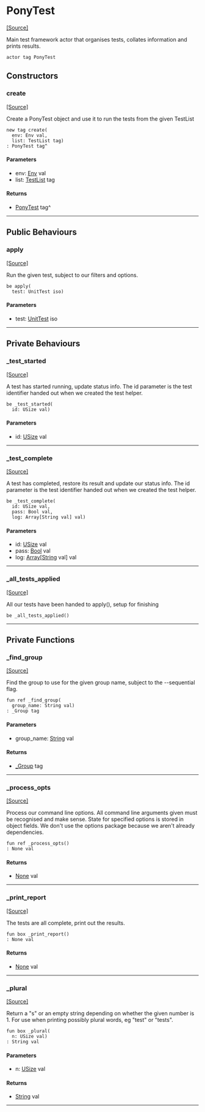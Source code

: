 # PonyTest
<span class="source-link">[[Source]](src/pony_test/pony_test.md#L-0-246)</span>

Main test framework actor that organises tests, collates information and
prints results.


```pony
actor tag PonyTest
```

## Constructors

### create
<span class="source-link">[[Source]](src/pony_test/pony_test.md#L-0-271)</span>


Create a PonyTest object and use it to run the tests from the given
TestList


```pony
new tag create(
  env: Env val,
  list: TestList tag)
: PonyTest tag^
```
#### Parameters

*   env: [Env](builtin-Env.md) val
*   list: [TestList](pony_test-TestList.md) tag

#### Returns

* [PonyTest](pony_test-PonyTest.md) tag^

---

## Public Behaviours

### apply
<span class="source-link">[[Source]](src/pony_test/pony_test.md#L-0-283)</span>


Run the given test, subject to our filters and options.


```pony
be apply(
  test: UnitTest iso)
```
#### Parameters

*   test: [UnitTest](pony_test-UnitTest.md) iso

---

## Private Behaviours

### _test_started
<span class="source-link">[[Source]](src/pony_test/pony_test.md#L-0-348)</span>


A test has started running, update status info.
The id parameter is the test identifier handed out when we created the test
helper.


```pony
be _test_started(
  id: USize val)
```
#### Parameters

*   id: [USize](builtin-USize.md) val

---

### _test_complete
<span class="source-link">[[Source]](src/pony_test/pony_test.md#L-0-365)</span>


A test has completed, restore its result and update our status info.
The id parameter is the test identifier handed out when we created the test
helper.


```pony
be _test_complete(
  id: USize val,
  pass: Bool val,
  log: Array[String val] val)
```
#### Parameters

*   id: [USize](builtin-USize.md) val
*   pass: [Bool](builtin-Bool.md) val
*   log: [Array](builtin-Array.md)\[[String](builtin-String.md) val\] val

---

### _all_tests_applied
<span class="source-link">[[Source]](src/pony_test/pony_test.md#L-0-389)</span>


All our tests have been handed to apply(), setup for finishing


```pony
be _all_tests_applied()
```

---

## Private Functions

### _find_group
<span class="source-link">[[Source]](src/pony_test/pony_test.md#L-0-323)</span>


Find the group to use for the given group name, subject to the
--sequential flag.


```pony
fun ref _find_group(
  group_name: String val)
: _Group tag
```
#### Parameters

*   group_name: [String](builtin-String.md) val

#### Returns

* [_Group](pony_test-_Group.md) tag

---

### _process_opts
<span class="source-link">[[Source]](src/pony_test/pony_test.md#L-0-414)</span>


Process our command line options.
All command line arguments given must be recognised and make sense.
State for specified options is stored in object fields.
We don't use the options package because we aren't already dependencies.


```pony
fun ref _process_opts()
: None val
```

#### Returns

* [None](builtin-None.md) val

---

### _print_report
<span class="source-link">[[Source]](src/pony_test/pony_test.md#L-0-464)</span>


The tests are all complete, print out the results.


```pony
fun box _print_report()
: None val
```

#### Returns

* [None](builtin-None.md) val

---

### _plural
<span class="source-link">[[Source]](src/pony_test/pony_test.md#L-0-504)</span>


Return a "s" or an empty string depending on whether the given number is 1.
For use when printing possibly plural words, eg "test" or "tests".


```pony
fun box _plural(
  n: USize val)
: String val
```
#### Parameters

*   n: [USize](builtin-USize.md) val

#### Returns

* [String](builtin-String.md) val

---


